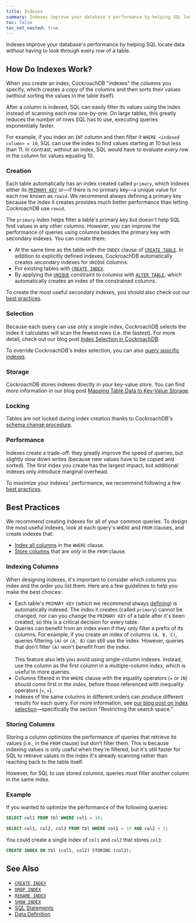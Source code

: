 ```yaml
---
title: Indexes
summary: Indexes improve your database's performance by helping SQL locate data without having to look through every row of a table.
toc: false
toc_not_nested: true
---
```


Indexes improve your database's performance by helping SQL locate data without having to look through every row of a table.

<div id="toc"></div>

## How Do Indexes Work?

When you create an index, CockroachDB "indexes" the columns you specify, which creates a copy of the columns and then sorts their values (without sorting the values in the table itself).

After a column is indexed, SQL can easily filter its values using the index instead of scanning each row one-by-one. On large tables, this greatly reduces the number of rows SQL has to use, executing queries exponentially faster.

For example, if you index an `INT` column and then filter it <code>WHERE &lt;indexed column&gt; = 10</code>, SQL can use the index to find values starting at 10 but less than 11. In contrast, without an index, SQL would have to evaluate _every_ row in the column for values equaling 10.

### Creation

Each table automatically has an index created called `primary`, which indexes either its [`PRIMARY KEY`](constraints.html#primary-key) or&mdash;if there is no primary key&mdash;a unique value for each row known as `rowid`. We recommend always defining a primary key because the index it creates provides much better performance than letting CockroachDB use `rowid`.

The `primary` index helps filter a table's primary key but doesn't help SQL find values in any other columns. However, you can improve the performance of queries using columns besides the primary key with secondary indexes. You can create them:

- At the same time as the table with the `INDEX` clause of [`CREATE TABLE`](create-table.html#create-a-table-with-secondary-indexes). In addition to explicitly defined indexes, CockroachDB automatically creates secondary indexes for `UNIQUE` columns.
- For existing tables with [`CREATE INDEX`](create-index.html).
- By applying the [`UNIQUE`](constraints.html#unique) constraint to columns with [`ALTER TABLE`](alter-table.html), which automatically creates an index of the constrained columns.

To create the most useful secondary indexes, you should also check out our [best practices](#best-practices).

### Selection

Because each query can use only a single index, CockroachDB selects the index it calculates will scan the fewest rows (i.e. the fastest). For more detail, check out our blog post [Index Selection in CockroachDB](https://www.cockroachlabs.com/blog/index-selection-cockroachdb-2/).

To override CockroachDB's index selection, you can also [query specific indexes](create-index.html#query-specific-indexes).

### Storage

CockroachDB stores indexes directly in your key-value store. You can find more information in our blog post [Mapping Table Data to Key-Value Storage](https://www.cockroachlabs.com/blog/sql-in-cockroachdb-mapping-table-data-to-key-value-storage/).

### Locking

Tables are not locked during index creation thanks to CockroachDB's [schema change procedure](https://www.cockroachlabs.com/blog/how-online-schema-changes-are-possible-in-cockroachdb/).

### Performance

Indexes create a trade-off: they greatly improve the speed of queries, but slightly slow down writes (because new values have to be copied and sorted). The first index you create has the largest impact, but additional indexes only introduce marginal overhead.

To maximize your indexes' performance, we recommend following a few [best practices](#best-practices).

## Best Practices

We recommend creating indexes for all of your common queries. To design the most useful indexes, look at each query's `WHERE` and `FROM` clauses, and create indexes that: 

- [Index all columns](#indexing-columns) in the `WHERE` clause.
- [Store columns](#storing-columns) that are _only_ in the `FROM` clause.

### Indexing Columns

When designing indexes, it's important to consider which columns you index and the order you list them. Here are a few guidelines to help you make the best choices:

- Each table's `PRIMARY KEY` (which we recommend always [defining](create-table.html#create-a-table-primary-key-defined)) is automatically indexed. The index it creates (called `primary`) cannot be changed, nor can you change the `PRIMARY KEY` of a table after it's been created, so this is a critical decision for every table.
- Queries can benefit from an index even if they only filter a prefix of its columns. For example, if you create an index of columns `(A, B, C)`, queries filtering `(A)` or `(A, B)` can still use the index. However, queries that don't filter `(A)` won't benefit from the index.<br><br>This feature also lets you avoid using single-column indexes. Instead, use the column as the first column in a multiple-column index, which is useful to more queries.
- Columns filtered in the `WHERE` clause with the equality operators (`=` or `IN`) should come first in the index, before those referenced with inequality operators (`<`, `>`).
- Indexes of the same columns in different orders can produce different results for each query. For more information, see [our blog post on index selection](https://www.cockroachlabs.com/blog/index-selection-cockroachdb-2/)&mdash;specifically the section "Restricting the search space."

### Storing Columns

Storing a column optimizes the performance of queries that retrieve its values (i.e., in the `FROM` clause) but don’t filter them. This is because indexing values is only useful when they're filtered, but it's still faster for SQL to retrieve values in the index it's already scanning rather than reaching back to the table itself.

However, for SQL to use stored columns, queries must filter another column in the same index.

### Example

If you wanted to optimize the performance of the following queries:

~~~sql
SELECT col1 FROM tbl WHERE col1 = 10;

SELECT col1, col2, col3 FROM tbl WHERE col1 = 10 AND col2 > 1;
~~~

You could create a single index of `col1` and `col2` that stores `col3`:

~~~sql
CREATE INDEX ON tbl (col1, col2) STORING (col3);
~~~

## See Also

- [`CREATE INDEX`](create-index.html)
- [`DROP INDEX`](drop-index.html) 
- [`RENAME INDEX`](rename-index.html) 
- [`SHOW INDEX`](show-index.html)
- [SQL Statements](sql-statements.html)
- [Data Definition](data-definition.html)
